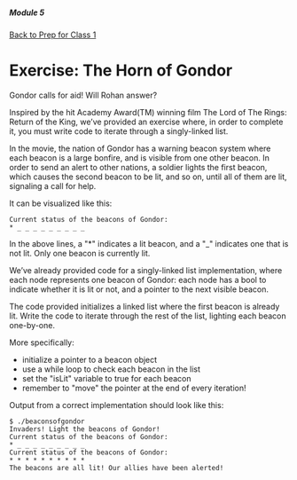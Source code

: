 ##### Module 5
[Back to Prep for Class 1](../../class1-prep)
# Exercise: The Horn of Gondor

Gondor calls for aid!  Will Rohan answer?

Inspired by the hit Academy Award(TM) winning film The Lord of The Rings: Return of the King, we’ve provided an exercise where, in order to complete it, you must write code to iterate through a singly-linked list.

In the movie, the nation of Gondor has a warning beacon system where each beacon is a large bonfire, and is visible from one other beacon.  In order to send an alert to other nations, a soldier lights the first beacon, which causes the second beacon to be lit, and so on, until all of them are lit, signaling a call for help.

It can be visualized like this:
```
Current status of the beacons of Gondor:
* _ _ _ _ _ _ _ _ _
```
In the above lines, a "*" indicates a lit beacon, and a "_" indicates one that is not lit.  Only one beacon is currently lit.

We’ve already provided code for a singly-linked list implementation, where each node represents one beacon of Gondor: each node has a bool to indicate whether it is lit or not, and a pointer to the next visible beacon.

The code provided initializes a linked list where the first beacon is already lit.  Write the code to iterate through the rest of the list, lighting each beacon one-by-one.

More specifically:
- initialize a pointer to a beacon object
- use a while loop to check each beacon in the list
- set the "isLit" variable to true for each beacon
- remember to "move" the pointer at the end of every iteration!

Output from a correct implementation should look like this:
```
$ ./beaconsofgondor
Invaders! Light the beacons of Gondor!
Current status of the beacons of Gondor:
* _ _ _ _ _ _ _ _ _
Current status of the beacons of Gondor:
* * * * * * * * * *
The beacons are all lit! Our allies have been alerted!
```
